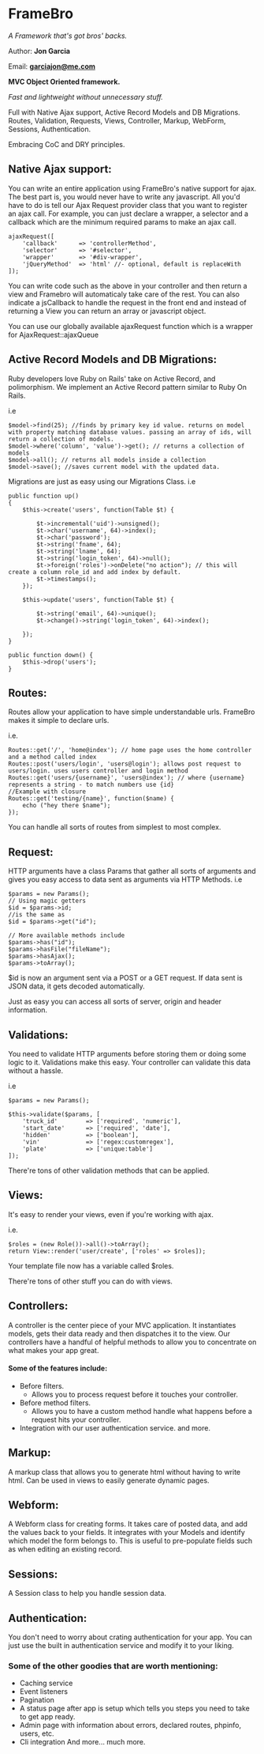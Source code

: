 # FrameBro
_A Framework that's got bros' backs._

Author: **Jon Garcia**

Email: **garciajon@me.com**

**MVC Object Oriented framework.**

_Fast and lightweight without unnecessary stuff._

Full with Native Ajax support, Active Record Models and DB Migrations. Routes, Validation, Requests, Views, Controller, Markup, WebForm, Sessions, Authentication.

Embracing CoC and DRY principles.

## Native Ajax support:
You can write an entire application using FrameBro's native support for ajax.
The best part is, you would never have to write any javascript. All you'd have to do is 
tell our Ajax Request provider class that you want to register an ajax call.
For example, you can just declare a wrapper, a selector and a callback which are the minimum required params to make an ajax call.

~~~~~~~~~~~~~~~~~~~~~
ajaxRequest([
	'callback'      => 'controllerMethod',
	'selector'      => '#selector',
	'wrapper'       => '#div-wrapper',
	'jQueryMethod'  => 'html' //- optional, default is replaceWith
]);
~~~~~~~~~~~~~~~~~~~~~

You can write code such as the above in your controller and then return a view and Framebro will automaticaly take care of the rest.
You can also indicate a jsCallback to handle the request in the front end and instead of returning a View you can return an array or javascript object.

You can use our globally available ajaxRequest function which is a wrapper for AjaxRequest::ajaxQueue


## Active Record Models and DB Migrations:
Ruby developers love Ruby on Rails' take on Active Record, and polimorphism. We implement an Active Record pattern similar to Ruby On Rails.

i.e
~~~~~~~~~~~~~~~~~~~~~
$model->find(25); //finds by primary key id value. returns on model with property matching database values. passing an array of ids, will return a collection of models.
$model->where('column', 'value')->get(); // returns a collection of models
$model->all(); // returns all models inside a collection
$model->save(); //saves current model with the updated data.
~~~~~~~~~~~~~~~~~~~~~

Migrations are just as easy using our Migrations Class.
i.e
~~~~~~~~~~
public function up()
{
    $this->create('users', function(Table $t) {

        $t->incremental('uid')->unsigned();
        $t->char('username', 64)->index();
        $t->char('password');
        $t->string('fname', 64);
        $t->string('lname', 64);
        $t->string('login_token', 64)->null();
        $t->foreign('roles')->onDelete("no action"); // this will create a column role_id and add index by default.
        $t->timestamps();
    });

    $this->update('users', function(Table $t) {

        $t->string('email', 64)->unique();
        $t->change()->string('login_token', 64)->index();

    });
}

public function down() {
    $this->drop('users');
}
~~~~~~~~~~

## Routes:

Routes allow your application to have simple understandable urls.
FrameBro makes it simple to declare urls.

i.e.
~~~~~~~~~~~~~~~~~
Routes::get('/', 'home@index'); // home page uses the home controller and a method called index
Routes::post('users/login', 'users@login'); allows post request to users/login. uses users controller and login method
Routes::get('users/{username}', 'users@index'); // where {username} represents a string - to match numbers use {id}
//Example with closure
Routes::get('testing/{name}', function($name) {
    echo ("hey there $name");
});
~~~~~~~~~~~~~~~~~
You can handle all sorts of routes from simplest to most complex.

## Request:
HTTP arguments have a class Params that gather all sorts of arguments and gives you easy access to data sent as arguments via HTTP Methods.
i.e

~~~~~~~~~~~~~~~~~~~~~~~
$params = new Params();
// Using magic getters
$id = $params->id;
//is the same as
$id = $params->get("id");

// More available methods include
$params->has("id");
$params->hasFile("fileName");
$params->hasAjax();
$params->toArray();

~~~~~~~~~~~~~~~~~~~~~~~

$id is now an argument sent via a POST or a GET request. If data sent is JSON data, it gets decoded automatically.

Just as easy you can access all sorts of server, origin and header information.

## Validations:
You need to validate HTTP arguments before storing them or doing some logic to it. 
Validations make this easy. Your controller can validate this data without a hassle.

i.e
~~~~~~~~~~~~~~~~~~~~~
$params = new Params();

$this->validate($params, [
    'truck_id'        => ['required', 'numeric'],
    'start_date'      => ['required', 'date'],
    'hidden'          => ['boolean'],
    'vin'             => ['regex:customregex'],
    'plate'           => ['unique:table']
]);
~~~~~~~~~~~~~~~~~~~~~

There're tons of other validation methods that can be applied.

## Views:
It's easy to render your views, even if you're working with ajax.

i.e.
~~~~~~~~~~~~~~~~~~~~~
$roles = (new Role())->all()->toArray();
return View::render('user/create', ['roles' => $roles]);
~~~~~~~~~~~~~~~~~~~~~

Your template file now has a variable called $roles.

There're tons of other stuff you can do with views.

## Controllers:
A controller is the center piece of your MVC application. It instantiates models, gets their data ready and then dispatches it to the view.
Our controllers have a handful of helpful methods to allow you to concentrate on what makes your app great.
#### Some of the features include:
- Before filters.
    * Allows you to process request before it touches your controller.
- Before method filters.
    * Allows you to have a custom method handle what happens before a request hits your controller.
- Integration with our user authentication service.
and more.


## Markup:
A markup class that allows you to generate html without having to write html. Can be used in views to easily generate dynamic pages.

## Webform:
A Webform class for creating forms. It takes care of posted data, and add the values back to your fields. 
It integrates with your Models and identify which model the form belongs to.
This is useful to pre-populate fields such as when editing an existing record.

## Sessions:
A Session class to help you handle session data.

## Authentication:
You don't need to worry about crating authentication for your app. You can just use the built in authentication service and modify it to your liking.

### Some of the other goodies that are worth mentioning:
- Caching service
- Event listeners
- Pagination
- A status page after app is setup which tells you steps you need to take to get app ready.
- Admin page with information about errors, declared routes, phpinfo, users, etc.
- Cli integration
And more... much more.
